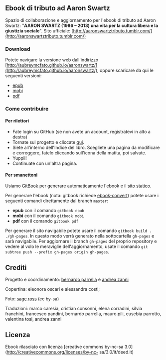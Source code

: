 Ebook di tributo ad Aaron Swartz
--------------------------

Spazio di collaborazione e aggiornamento per l'ebook di tributo ad Aaron Swartz: "**AARON SWARTZ (1986 – 2013) una vita per la cultura libera e la giustizia sociale**". 
Sito ufficiale: [http://aaronswartztributo.tumblr.com/](http://aaronswartztributo.tumblr.com/)

### Download

Potete navigare la versione web dall'indirizzo [http://aubreymcfato.github.io/aaronswartz/](http://aubreymcfato.github.io/aaronswartz/), oppure scaricare da qui le seguenti versioni:

* [epub](https://raw.github.com/Aubreymcfato/aaronswartz/book.epub)
* [mobi](https://raw.github.com/Aubreymcfato/aaronswartz/book.mobi)
* [pdf](https://raw.github.com/Aubreymcfato/aaronswartz/book.pdf)

### Come contribuire

#### Per rilettori

* Fate login su GitHub (se non avete un account, registratevi in alto a destra)
* Tornate sul progetto e cliccate [qui](https://github.com/Aubreymcfato/aaronswartz/blob/master/SUMMARY.md).
* Siete all'interno dell'Indice del libro. Scegliete una pagina da modificare e correggere, fatelo cliccando sull'icona della matita, poi salvate. 
* Yuppii! 
* Continuate con un'altra pagina.

#### Per smanettoni

Usiamo [GitBook](https://github.com/GitbookIO/gitbook) per generare automaticamente l'ebook e il [sito statico](http://aubreymcfato.github.io/aaronswartz/).

Per generare l'ebook (nota: gitbook richiede [ebook-convert](http://manual.calibre-ebook.com/cli/ebook-convert.html)) potete usare i seguenti comandi direttamente dal branch `master`:

* **epub** con il comando `gitbook epub`
* **mobi** con il comando `gitbook mobi`
* **pdf** con il comando `gitbook pdf`

Per generare il sito navigabile potete usare il comando `gitbook build . ./gh-pages`. In questo modo verrà generato nella sottocartella `gh-pages` e sarà navigabile. Per aggiornare il branch `gh-pages` del proprio repository e vedere al volo le meraviglie dell'aggiornamento, usate il comando `git subtree push --prefix gh-pages origin gh-pages`.


## Crediti

Progetto e coordinamento: 
[bernardo parrella](mailto:bernardo.parrella@mail.com?subject=aaronsw%20ebook) 
e [andrea zanni](mailto:zanni.andrea84@gmail.com?subject=aaronsw%20ebook) 


Copertina:
eleonora oscari e alessandra costi; 


Foto:
[sage ross](https://commons.wikimedia.org/wiki/File:Aaron_Swartz_2_at_Boston_Wikipedia_Meetup,_2009-08-18_.jpg) (cc by-sa)


Traduzioni: marco caresia, cristian consonni, elena corradini,
silvia franchini, francesco pandini, bernardo parrella, mauro pili, eusebia
parrotto, valentina tosi, andrea zanni 

## Licenza

Ebook rilasciato con licenza [creative
commons by-nc-sa 3.0](http://creativecommons.org/licenses/by-nc-
sa/3.0/it/deed.it)
